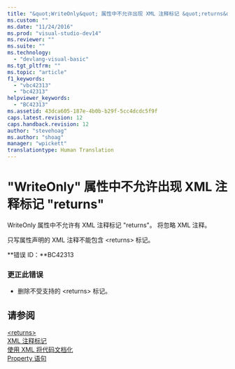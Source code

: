 ```yaml
---
title: "&quot;WriteOnly&quot; 属性中不允许出现 XML 注释标记 &quot;returns&quot; | Microsoft Docs"
ms.custom: ""
ms.date: "11/24/2016"
ms.prod: "visual-studio-dev14"
ms.reviewer: ""
ms.suite: ""
ms.technology: 
  - "devlang-visual-basic"
ms.tgt_pltfrm: ""
ms.topic: "article"
f1_keywords: 
  - "vbc42313"
  - "bc42313"
helpviewer_keywords: 
  - "BC42313"
ms.assetid: 43dca605-187e-4b0b-b29f-5cc4dcdc5f9f
caps.latest.revision: 12
caps.handback.revision: 12
author: "stevehoag"
ms.author: "shoag"
manager: "wpickett"
translationtype: Human Translation
---
```

# &quot;WriteOnly&quot; 属性中不允许出现 XML 注释标记 &quot;returns&quot;
WriteOnly 属性中不允许有 XML 注释标记 "returns"。 将忽略 XML 注释。  
  
 只写属性声明的 XML 注释不能包含 \<returns\> 标记。  
  
 **错误 ID：**BC42313  
  
### 更正此错误  
  
-   删除不受支持的 \<returns\> 标记。  
  
## 请参阅  
 [\<returns\>](../../visual-basic/language-reference/xmldoc/returns.md)   
 [XML 注释标记](../../visual-basic/language-reference/xmldoc/recommended-xml-tags-for-documentation-comments.md)   
 [使用 XML 将代码文档化](../../visual-basic/programming-guide/program-structure/documenting-your-code-with-xml.md)   
 [Property 语句](../../visual-basic/language-reference/statements/property-statement.md)